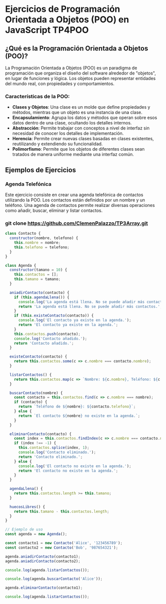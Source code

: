 # Ejercicios de Programación Orientada a Objetos (POO) en JavaScript TP4POO

## ¿Qué es la Programación Orientada a Objetos (POO)?
La Programación Orientada a Objetos (POO) es un paradigma de programación que organiza el diseño del software alrededor de "objetos", en lugar de funciones y lógica. Los objetos pueden representar entidades del mundo real, con propiedades y comportamientos.

### Características de la POO:
- **Clases y Objetos**: Una clase es un molde que define propiedades y métodos, mientras que un objeto es una instancia de una clase.
- **Encapsulamiento**: Agrupa los datos y métodos que operan sobre esos datos dentro de una clase, ocultando los detalles internos.
- **Abstracción**: Permite trabajar con conceptos a nivel de interfaz sin necesidad de conocer los detalles de implementación.
- **Herencia**: Permite crear nuevas clases basadas en clases existentes, reutilizando y extendiendo su funcionalidad.
- **Polimorfismo**: Permite que los objetos de diferentes clases sean tratados de manera uniforme mediante una interfaz común.

## Ejemplos de Ejercicios

### Agenda Telefónica
Este ejercicio consiste en crear una agenda telefónica de contactos utilizando la POO. Los contactos están definidos por un nombre y un teléfono. Una agenda de contactos permite realizar diversas operaciones como añadir, buscar, eliminar y listar contactos.

### git clone https://github.com/ClemenPalazzo/TP3Array.git

```javascript
class Contacto {
  constructor(nombre, telefono) {
    this.nombre = nombre;
    this.telefono = telefono;
  }
}

class Agenda {
  constructor(tamano = 10) {
    this.contactos = [];
    this.tamano = tamano;
  }

  aniadirContacto(contacto) {
    if (this.agendaLlena()) {
      console.log('La agenda está llena. No se puede añadir más contactos.');
      return 'La agenda está llena. No se puede añadir más contactos.';
    }
    if (this.existeContacto(contacto)) {
      console.log('El contacto ya existe en la agenda.');
      return 'El contacto ya existe en la agenda.';
    }
    this.contactos.push(contacto);
    console.log('Contacto añadido.');
    return 'Contacto añadido.';
  }

  existeContacto(contacto) {
    return this.contactos.some(c => c.nombre === contacto.nombre);
  }

  listarContactos() {
    return this.contactos.map(c => `Nombre: ${c.nombre}, Teléfono: ${c.telefono}`).join('\n');
  }

  buscarContacto(nombre) {
    const contacto = this.contactos.find(c => c.nombre === nombre);
    if (contacto) {
      return `Teléfono de ${nombre}: ${contacto.telefono}`;
    } else {
      return `El contacto ${nombre} no existe en la agenda.`;
    }
  }

  eliminarContacto(contacto) {
    const index = this.contactos.findIndex(c => c.nombre === contacto.nombre);
    if (index !== -1) {
      this.contactos.splice(index, 1);
      console.log('Contacto eliminado.');
      return 'Contacto eliminado.';
    } else {
      console.log('El contacto no existe en la agenda.');
      return 'El contacto no existe en la agenda.';
    }
  }

  agendaLlena() {
    return this.contactos.length >= this.tamano;
  }

  huecosLibres() {
    return this.tamano - this.contactos.length;
  }
}

// Ejemplo de uso
const agenda = new Agenda();

const contacto1 = new Contacto('Alice', '123456789');
const contacto2 = new Contacto('Bob', '987654321');

agenda.aniadirContacto(contacto1);
agenda.aniadirContacto(contacto2);

console.log(agenda.listarContactos());

console.log(agenda.buscarContacto('Alice'));

agenda.eliminarContacto(contacto1);

console.log(agenda.listarContactos());
